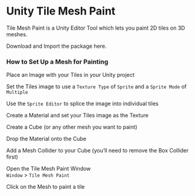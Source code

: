 # Unity Tile Mesh Paint

Tile Mesh Paint is a Unity Editor Tool which lets you paint 2D tiles on 3D meshes. 

Download and Import the package here.

### How to Set Up a Mesh for Painting

Place an Image with your Tiles in your Unity project

Set the Tiles image to use a `Texture Type` of `Sprite` and a `Sprite Mode` of `Multiple` 

Use the `Sprite Editor` to splice the image into individual tiles

Create a Material and set your Tiles image as the Texture

Create a Cube (or any other mesh you want to paint)

Drop the Material onto the Cube

Add a Mesh Collider to your Cube (you’ll need to remove the Box Collider first)

Open the Tile Mesh Paint Window  
`Window` > `Tile Mesh Paint`

Click on the Mesh to paint a tile

